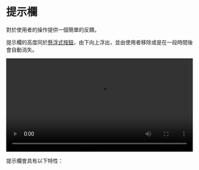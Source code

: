 # 提示欄

對於使用者的操作提供一個簡單的反饋。

提示欄的高度同於[懸浮式按鈕](button.html#懸浮式按鈕)，由下向上浮出，並由使用者移除或是在一段時間後會自動消失。

<video height="auto" width="100%" preload="metadata" loop="" controls>
  <source src="http://material-design.storage.googleapis.com/publish/material_v_4/material_ext_publish/0B6Okdz75tqQsSVRPNWlSTm81T2M/components_snackbar_usage_fabdo_005.webm" type="video/webm">
  <source src="http://material-design.storage.googleapis.com/publish/material_v_4/material_ext_publish/0B6Okdz75tqQsSVRPNWlSTm81T2M/components_snackbar_usage_fabdo_005.mp4" type="video/mp4">
</video>

提示欄會具有以下特性：

